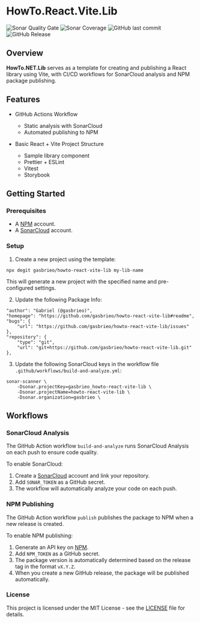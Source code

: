 # HowTo.React.Vite.Lib

![Sonar Quality Gate](https://img.shields.io/sonar/quality_gate/gasbrieo_howto-react-vite-lib?server=https%3A%2F%2Fsonarcloud.io&style=for-the-badge)
![Sonar Coverage](https://img.shields.io/sonar/coverage/gasbrieo_howto-react-vite-lib?server=https%3A%2F%2Fsonarcloud.io&style=for-the-badge)
![GitHub last commit](https://img.shields.io/github/last-commit/gasbrieo/howto-react-vite-lib?style=for-the-badge)
![GitHub Release](https://img.shields.io/github/v/release/gasbrieo/howto-react-vite-lib?style=for-the-badge)

## Overview

**HowTo.NET.Lib** serves as a template for creating and publishing a React library using Vite, with CI/CD workflows for SonarCloud analysis and NPM package publishing.

## Features

- GitHub Actions Workflow

  - Static analysis with SonarCloud
  - Automated publishing to NPM

- Basic React + Vite Project Structure
  - Sample library component
  - Prettier + ESLint
  - Vitest
  - Storybook

## Getting Started

### Prerequisites

- A [NPM](https://www.npmjs.com) account.
- A [SonarCloud](https://sonarcloud.io/) account.

### Setup

1. Create a new project using the template:

```
npx degit gasbrieo/howto-react-vite-lib my-lib-name
```

This will generate a new project with the specified name and pre-configured settings.

2. Update the following Package Info:

```
"author": "Gabriel (@gasbrieo)",
"homepage": "https://github.com/gasbrieo/howto-react-vite-lib#readme",
"bugs": {
    "url": "https://github.com/gasbrieo/howto-react-vite-lib/issues"
},
"repository": {
    "type": "git",
    "url": "git+https://github.com/gasbrieo/howto-react-vite-lib.git"
},
```

3. Update the following SonarCloud keys in the workflow file `.github/workflows/build-and-analyze.yml`:

```
sonar-scanner \
    -Dsonar.projectKey=gasbrieo_howto-react-vite-lib \
    -Dsonar.projectName=howto-react-vite-lib \
    -Dsonar.organization=gasbrieo \
```

## Workflows

### SonarCloud Analysis

The GitHub Action workflow `build-and-analyze` runs SonarCloud Analysis on each push to ensure code quality.

To enable SonarCloud:

1. Create a [SonarCloud](https://sonarcloud.io/) account and link your repository.
2. Add `SONAR_TOKEN` as a GitHub secret.
3. The workflow will automatically analyze your code on each push.

### NPM Publishing

The GitHub Action workflow `publish` publishes the package to NPM when a new release is created.

To enable NPM publishing:

1. Generate an API key on [NPM](https://www.npmjs.com).
2. Add `NPM_TOKEN` as a GitHub secret.
3. The package version is automatically determined based on the release tag in the format `vX.Y.Z`.
4. When you create a new GitHub release, the package will be published automatically.

### License

This project is licensed under the MIT License - see the [LICENSE](LICENSE) file for details.
